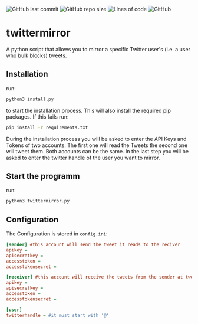 ![GitHub last commit](https://img.shields.io/github/last-commit/gjelbrim/twittermirror?style=for-the-badge)
![GitHub repo size](https://img.shields.io/github/repo-size/gjelbrim/twittermirror?style=for-the-badge)
![Lines of code](https://img.shields.io/tokei/lines/github/gjelbrim/twittermirror?style=for-the-badge)
![GitHub](https://img.shields.io/github/license/gjelbrim/twittermirror?style=for-the-badge)
# twittermirror

A python script that allows you to mirror a specific Twitter user's (i.e. a user who bulk blocks) tweets.

## Installation

run:

```bash
python3 install.py
```

to start the installation process. This will also install the required pip packages. If this fails run:

```bash
pip install -r requirements.txt
```

During the installation process you will be asked to enter the API Keys and Tokens of two accounts. The first one will read the Tweets the second one will tweet them. Both accounts can be the same. In the last step you will be asked to enter the twitter handle of the user you want to mirror.

## Start the programm

run:

```bash
python3 twittermirror.py
```

## Configuration

The Configuration is stored in `config.ini`:

```ini
[sender] #this account will send the tweet it reads to the reciver
apikey = 
apisecretkey = 
accesstoken = 
accesstokensecret = 

[receiver] #this account will receive the tweets from the sender at tweet them
apikey = 
apisecretkey = 
accesstoken = 
accesstokensecret = 

[user]
twitterhandle = #it must start with '@'
```
